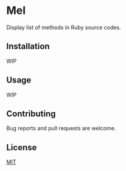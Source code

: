 # Mel

Display list of methods in Ruby source codes.

## Installation

WIP

## Usage

WIP

## Contributing

Bug reports and pull requests are welcome.

## License

[MIT](LICENSE.txt)
